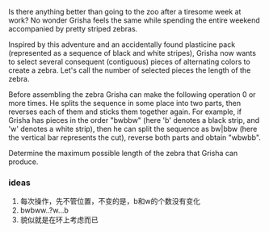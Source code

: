 Is there anything better than going to the zoo after a tiresome week at work? No wonder Grisha feels the same while spending the entire weekend accompanied by pretty striped zebras.

Inspired by this adventure and an accidentally found plasticine pack (represented as a sequence of black and white stripes), Grisha now wants to select several consequent (contiguous) pieces of alternating colors to create a zebra. Let's call the number of selected pieces the length of the zebra.

Before assembling the zebra Grisha can make the following operation 0
 or more times. He splits the sequence in some place into two parts, then reverses each of them and sticks them together again. For example, if Grisha has pieces in the order "bwbbw" (here 'b' denotes a black strip, and 'w' denotes a white strip), then he can split the sequence as bw|bbw (here the vertical bar represents the cut), reverse both parts and obtain "wbwbb".

Determine the maximum possible length of the zebra that Grisha can produce.

### ideas
1. 每次操作，先不管位置，不变的是，b和w的个数没有变化
2. bwbww..?w...b
3. 貌似就是在环上考虑而已